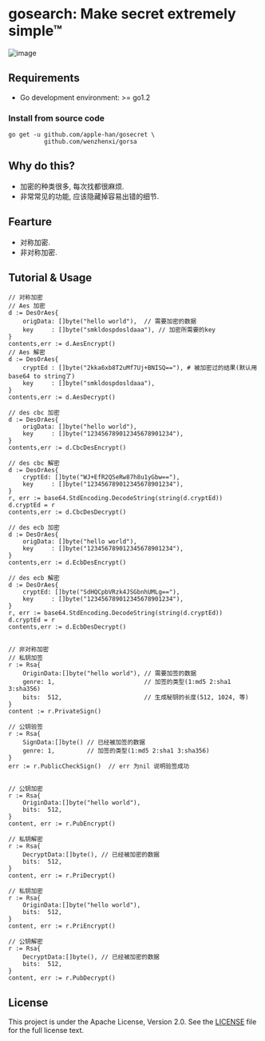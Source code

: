 # gosearch: Make secret extremely simple™

![image](https://farm5.staticflickr.com/4695/39152770914_a3ab8af40d_k_d.jpg)
## Requirements
- Go development environment: >= go1.2

### Install from source code
    go get -u github.com/apple-han/gosecret \
              github.com/wenzhenxi/gorsa

## Why do this?
- 加密的种类很多, 每次找都很麻烦.
- 非常常见的功能, 应该隐藏掉容易出错的细节.
## Fearture
- 对称加密.
- 非对称加密.
## Tutorial & Usage
```
// 对称加密
// Aes 加密
d := DesOrAes{
	origData: []byte("hello world"),  // 需要加密的数据
	key     : []byte("smkldospdosldaaa"), // 加密所需要的key
}
contents,err := d.AesEncrypt()
// Aes 解密
d := DesOrAes{
	cryptEd : []byte("2kka6xb8T2uMf7Uj+BNISQ=="), # 被加密过的结果(默认用base64 to string了)
	key     : []byte("smkldospdosldaaa"), 
}
contents,err := d.AesDecrypt()

// des cbc 加密
d := DesOrAes{
	origData: []byte("hello world"),
	key     : []byte("123456789012345678901234"),
}
contents,err := d.CbcDesEncrypt()

// des cbc 解密
d := DesOrAes{
	cryptEd: []byte("WJ+EfR2QSeRw87h8u1yGbw=="),
	key     : []byte("123456789012345678901234"),
}
r, err := base64.StdEncoding.DecodeString(string(d.cryptEd))
d.cryptEd = r
contents,err := d.CbcDesDecrypt()

// des ecb 加密
d := DesOrAes{
	origData: []byte("hello world"),
	key     : []byte("123456789012345678901234"),
}
contents,err := d.EcbDesEncrypt()

// des ecb 解密
d := DesOrAes{
	cryptEd: []byte("SdHQCpbVRzk4JSGbnhUMLg=="),
	key     : []byte("123456789012345678901234"),
}
r, err := base64.StdEncoding.DecodeString(string(d.cryptEd))
d.cryptEd = r
contents,err := d.EcbDesDecrypt()


// 非对称加密
// 私钥加签
r := Rsa{
	OriginData:[]byte("hello world"), // 需要加签的数据
	genre: 1,                         // 加签的类型(1:md5 2:sha1 3:sha356)
	bits:  512,                       // 生成秘钥的长度(512, 1024, 等)
}
content := r.PrivateSign()

// 公钥验签
r := Rsa{
	SignData:[]byte() // 已经被加签的数据
	genre: 1,         // 加签的类型(1:md5 2:sha1 3:sha356)
}
err := r.PublicCheckSign()  // err 为nil 说明验签成功


// 公钥加密
r := Rsa{
	OriginData:[]byte("hello world"),
	bits:  512,
}
content, err := r.PubEncrypt()

// 私钥解密
r := Rsa{
	DecryptData:[]byte(), // 已经被加密的数据
	bits:  512,
}
content, err := r.PriDecrypt()

// 私钥加密
r := Rsa{
	OriginData:[]byte("hello world"),
	bits:  512,
}
content, err := r.PriEncrypt()

// 公钥解密
r := Rsa{
	DecryptData:[]byte(), // 已经被加密的数据
	bits:  512,
}
content, err := r.PubDecrypt()
```

## License

This project is under the Apache License, Version 2.0. See the [LICENSE](LICENSE) file for the full license text.

